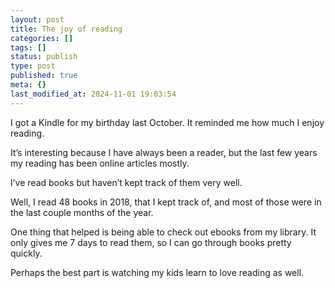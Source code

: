 ```yaml
---
layout: post
title: The joy of reading
categories: []
tags: []
status: publish
type: post
published: true
meta: {}
last_modified_at: 2024-11-01 19:03:54
---
```


I got a Kindle for my birthday last October. It reminded me how much I enjoy reading.

It’s interesting because I have always been a reader, but the last few years my reading has been online articles mostly.

I’ve read books but haven’t kept track of them very well.

Well, I read 48 books in 2018, that I kept track of, and most of those were in the last couple months of the year.

One thing that helped is being able to check out ebooks from my library. It only gives me 7 days to read them, so I can go through books pretty quickly.

Perhaps the best part is watching my kids learn to love reading as well.
